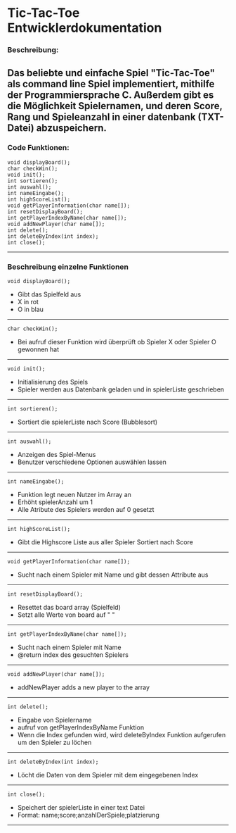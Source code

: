 # Tic-Tac-Toe Entwicklerdokumentation
### Beschreibung:
Das beliebte und einfache Spiel "Tic-Tac-Toe" als command line Spiel implementiert, mithilfe der Programmiersprache C. Außerdem gibt es
die Möglichkeit Spielernamen, und deren Score, Rang und Spieleanzahl in einer datenbank (TXT-Datei) abzuspeichern.
---

### Code Funktionen:
    void displayBoard();
    char checkWin();
    void init();
    int sortieren();
    int auswahl();
    int nameEingabe();
    int highScoreList();
    void getPlayerInformation(char name[]);
    int resetDisplayBoard();
    int getPlayerIndexByName(char name[]);
    void addNewPlayer(char name[]);
    int delete();
    int deleteByIndex(int index);
    int close();
---
### Beschreibung einzelne Funktionen

    void displayBoard();
* Gibt das Spielfeld aus
* X in rot
* O in blau
---
    char checkWin();
* Bei aufruf dieser Funktion wird überprüft ob Spieler X oder Spieler O gewonnen hat
---
    void init();
* Initialisierung des Spiels
* Spieler werden aus Datenbank geladen und in spielerListe geschrieben
---
    int sortieren();
* Sortiert die spielerListe nach Score (Bubblesort)
---
    int auswahl();
* Anzeigen des Spiel-Menus
* Benutzer verschiedene Optionen auswählen lassen 

---
    int nameEingabe();
* Funktion legt neuen Nutzer im Array an
* Erhöht spielerAnzahl um 1
* Alle Atribute des Spielers werden auf 0 gesetzt
---
    int highScoreList();
* Gibt die Highscore Liste aus aller Spieler Sortiert nach Score
---
    void getPlayerInformation(char name[]);
* Sucht nach einem Spieler mit Name und gibt dessen Attribute aus

---
    int resetDisplayBoard();
* Resettet das board array (Spielfeld)
* Setzt alle Werte von board auf " "
---
    int getPlayerIndexByName(char name[]);
* Sucht nach einem Spieler mit Name
* @return index des gesuchten Spielers
---
    void addNewPlayer(char name[]);
* addNewPlayer adds a new player to the array
---
    int delete();
* Eingabe von Spielername
* aufruf von getPlayerIndexByName Funktion
* Wenn die Index gefunden wird, wird deleteByIndex Funktion aufgerufen um den Spieler zu löchen
---
    int deleteByIndex(int index);
* Löcht die Daten von dem Spieler mit dem eingegebenen Index
---
    int close();
* Speichert der spielerListe in einer text Datei
* Format: name;score;anzahlDerSpiele;platzierung
---
